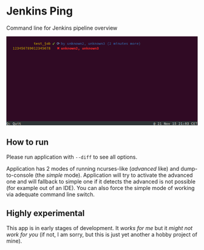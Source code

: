 # Jenkins Ping

Command line for Jenkins pipeline overview

![Current state](current_state.png "Current state")

## How to run

Please run application with `--diff` to see all options.

Application has 2 modes of running ncurses-like (*advanced* like) and dump-to-console (the *simple* mode). Application will try to activate the advanced one and will fallback to simple one if it detects the advanced is not possible (for example out of an IDE). You can also force the simple mode of working via adequate command line switch.

## Highly experimental

This app is in early stages of development. It *works for me* but it *might not work for you* (if not, I am sorry, but this is just yet another a hobby project of mine).
